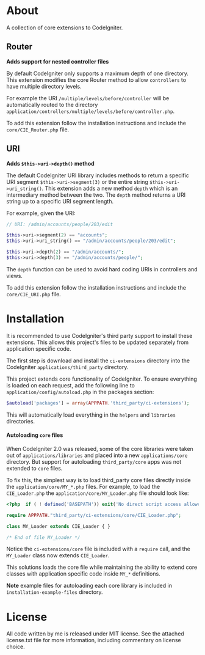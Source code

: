 About
=====

A collection of core extensions to CodeIgniter.

Router
------

**Adds support for nested controller files**

By default CodeIgniter only supports a maximum depth of one directory. This
extension modifies the core Router method to allow `controllers` to have
multiple directory levels.

For example the URI `/multiple/levels/before/controller` will be automatically
routed to the directory
`application/controllers/multiple/levels/before/controller.php`.

To add this extension follow the installation instructions and include the `core/CIE_Router.php` file.

URI
---

**Adds `$this->uri->depth()` method**

The default CodeIgniter URI library includes methods to return a specific URI segment `$this->uri->segment(3)` or the entire string `$this->uri->uri_string()`. This extension adds a new method `depth` which is an intermediary method between the two. The `depth` method returns a URI string up to a specific URI segment length.

For example, given the URI:

```php
// URI: /admin/accounts/people/203/edit

$this->uri->segment(2) == "accounts";
$this->uri->uri_string() == "/admin/accounts/people/203/edit";

$this->uri->depth(2) == "/admin/accounts/";
$this->uri->depth(3) == "/admin/accounts/people/";
```

The `depth` function can be used to avoid hard coding URIs in controllers and views.

To add this extension follow the installation instructions and include the `core/CIE_URI.php` file.

Installation
============

It is recommended to use CodeIgniter's third party support to install these
extensions. This allows this project's files to be updated separately from
application specific code.

The first step is download and install the `ci-extensions` directory into the
CodeIgniter `applications/third_party` directory.

This project extends core functionality of CodeIgniter. To ensure everything is
loaded on each request, add the following line to
`application/config/autoload.php` in the packages section:

```php
$autoload['packages'] = array(APPPATH.'third_party/ci-extensions');
```

This will automatically load everything in the `helpers` and `libraries`
directories.

#### Autoloading `core` files ####

When CodeIgniter 2.0 was released, some of the core libraries were taken out of
`applications/libraries` and placed into a new `applications/core` directory.
But support for autoloading `third_party/core` apps was not extended to `core`
files.

To fix this, the simplest way is to load third_party core files directly inside the
`application/core/MY_*.php` files. For example, to load the `CIE_Loader.php`
the `application/core/MY_Loader.php` file should look like:

```php
<?php  if ( ! defined('BASEPATH')) exit('No direct script access allowed');

require APPPATH."third_party/ci-extensions/core/CIE_Loader.php";

class MY_Loader extends CIE_Loader { }

/* End of file MY_Loader */
```

Notice the `ci-extensions/core` file is included with a `require` call, and the
`MY_Loader` class now extends `CIE_Loader`.

This solutions loads the core file while maintaining the ability to extend core
classes with application specific code inside `MY_*` definitions.

**Note** example files for autoloading each core library is included in
`installation-example-files` directory.

License
================================================================================

All code written by me is released under MIT license. See the attached
license.txt file for more information, including commentary on license choice.
